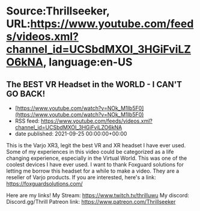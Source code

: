 # Source:Thrillseeker, URL:https://www.youtube.com/feeds/videos.xml?channel_id=UCSbdMXOI_3HGiFviLZO6kNA, language:en-US

## The BEST VR Headset in the WORLD - I CAN'T GO BACK!
 - [https://www.youtube.com/watch?v=NOk_M1Ib5F0](https://www.youtube.com/watch?v=NOk_M1Ib5F0)
 - RSS feed: https://www.youtube.com/feeds/videos.xml?channel_id=UCSbdMXOI_3HGiFviLZO6kNA
 - date published: 2021-09-25 00:00:00+00:00

This is the Varjo XR3, legit the best VR and XR headset I have ever used. Some of my experiences in this video could be categorized as a life changing experience, especially in the Virtual World. This was one of the coolest devices I have ever used. I want to thank Foxguard solutions for letting me borrow this headset for a while to make a video. They are a reseller of Varjo products. If you are interested, here's a link:
https://foxguardsolutions.com/

Here are my links!
My Stream:
https://www.twitch.tv/thrilluwu
My discord: 
Discord.gg/Thrill
Patreon link:
https://www.patreon.com/Thrillseeker

